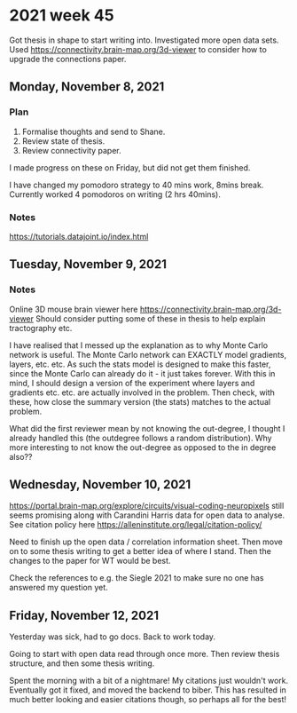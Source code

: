 # 2021 week 45

Got thesis in shape to start writing into.
Investigated more open data sets.
Used https://connectivity.brain-map.org/3d-viewer to consider how to upgrade the connections paper.

## Monday, November 8, 2021

### Plan

1. Formalise thoughts and send to Shane.
2. Review state of thesis.
3. Review connectivity paper.

I made progress on these on Friday, but did not get them finished.

I have changed my pomodoro strategy to 40 mins work, 8mins break.
Currently worked 4 pomodoros on writing (2 hrs 40mins).

### Notes

https://tutorials.datajoint.io/index.html

## Tuesday, November 9, 2021

### Notes

Online 3D mouse brain viewer here https://connectivity.brain-map.org/3d-viewer
Should consider putting some of these in thesis to help explain tractography etc.

I have realised that I messed up the explanation as to why Monte Carlo network is useful.
The Monte Carlo network can EXACTLY model gradients, layers, etc. etc.
As such the stats model is designed to make this faster, since the Monte Carlo can already do it - it just takes forever.
With this in mind, I should design a version of the experiment where layers and gradients etc. etc. are actually involved in the problem.
Then check, with these, how close the summary version (the stats) matches to the actual problem.

What did the first reviewer mean by not knowing the out-degree, I thought I already handled this (the outdegree follows a random distribution).
Why more interesting to not know the out-degree as opposed to the in degree also??

## Wednesday, November 10, 2021

https://portal.brain-map.org/explore/circuits/visual-coding-neuropixels still seems promising along with Carandini Harris data for open data to analyse.
See citation policy here https://alleninstitute.org/legal/citation-policy/

Need to finish up the open data / correlation information sheet.
Then move on to some thesis writing to get a better idea of where I stand.
Then the changes to the paper for WT would be best.

Check the references to e.g. the Siegle 2021 to make sure no one has answered my question yet.

## Friday, November 12, 2021

Yesterday was sick, had to go docs. Back to work today.

Going to start with open data read through once more. Then review thesis structure, and then some thesis writing.

Spent the morning with a bit of a nightmare! My citations just wouldn't work. Eventually got it fixed, and moved the backend to biber. This has resulted in much better looking and easier citations though, so perhaps all for the best!
